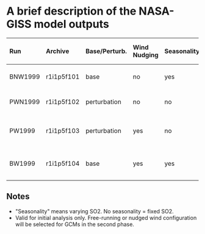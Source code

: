 # A brief description of the NASA-GISS model outputs



|   Run   |   Archive  |  Base/Perturb. | Wind Nudging | Seasonality | Modified Model Name    | Experiment Name |
| :------ |:---------- | :------------- |:------------ | :---------- | :--------------------- | :-------------- |
| BNW1999 | r1i1p5f101 | base           | no           | yes         | GISS-E2-1-G-base       | szn_so2         |
| PWN1999 | r1i1p5f102 | perturbation   | no           | no          | GISS-E2-1-G-pert       | reference       |
| PW1999  | r1i1p5f103 | perturbation   | yes          | no          | GISS-E2-1-G-pert-nudge | reference       |
| BW1999  | r1i1p5f104 | base           | yes          | yes         | GISS-E2-1-G-base-nudge | szn_so2         |

## Notes
* "Seasonality" means varying SO2. No seasonality = fixed SO2.
* Valid for initial analysis only. Free-running or nudged wind configuration will be selected for GCMs in the second phase.
